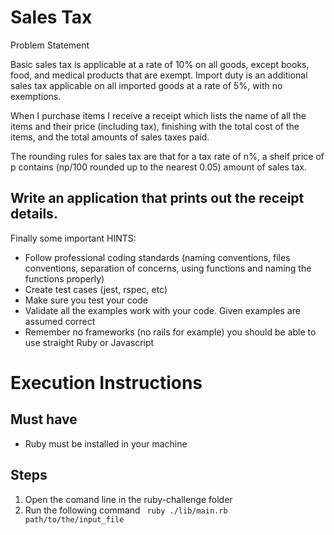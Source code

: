 # Sales Tax
Problem Statement

Basic sales tax is applicable at a rate of 10% on all goods, except books, food, and medical products that are exempt. Import duty is an additional sales tax applicable on all imported goods at a rate of 5%, with no exemptions.



When I purchase items I receive a receipt which lists the name of all the items and their price (including tax), finishing with the total cost of the items, and the total amounts of sales taxes paid. 

The rounding rules for sales tax are that for a tax rate of n%, a shelf price of p contains (np/100 rounded up to the nearest 0.05) amount of sales tax.



## Write an application that prints out the receipt details.


Finally some important HINTS: 

* Follow professional coding standards (naming conventions, files conventions, separation of concerns, using functions and naming the functions properly)
* Create test cases (jest, rspec, etc)
* Make sure you test your code
* Validate all the examples work with your code. Given examples are assumed correct
* Remember no frameworks (no rails for example) you should be able to use straight Ruby or Javascript

# Execution Instructions

## Must have

*   Ruby must be installed in your machine
## Steps

1. Open the comand line in the ruby-challenge folder
2. Run the following command ` ruby ./lib/main.rb path/to/the/input_file`